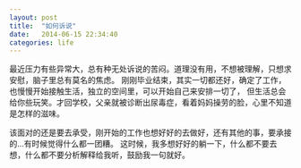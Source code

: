 ```yaml
---
layout: post
title:  "如何诉说"
date:   2014-06-15 22:34:40
categories: life
---
```


最近压力有些异常大，总有种无处诉说的苦闷。道理没有用，不想被理解，只想求安慰，脑子里总有莫名的焦虑。
刚刚毕业结束，其实一切都还好，确定了工作，也慢慢开始接触生活，独立的空间里，可以开始自己来安排一切了，
但生活总会给你些玩笑。才回学校，父亲就被诊断出尿毒症，看着妈妈操劳的脸，心里不知道是怎样的滋味。

该面对的还是要去承受，刚开始的工作也想好好的去做好，还有其他的事，要承接的...有时候觉得什么都一团糟。
这时候，我多想好好的躺一下，什么都不要去想，什么都不要分析解释给我听，鼓励我一句就好。


